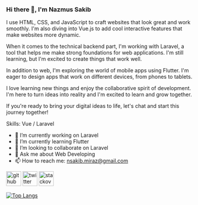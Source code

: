 ### Hi there 👋, I'm Nazmus Sakib
I use HTML, CSS, and JavaScript to craft websites that look great and work smoothly. I'm also diving into Vue.js to add cool interactive features that make websites more dynamic.

When it comes to the technical backend part, I'm working with Laravel, a tool that helps me make strong foundations for web applications. I'm still learning, but I'm excited to create things that work well.

In addition to web, I'm exploring the world of mobile apps using Flutter. I'm eager to design apps that work on different devices, from phones to tablets.

I love learning new things and enjoy the collaborative spirit of development. I'm here to turn ideas into reality and I'm excited to learn and grow together.

If you're ready to bring your digital ideas to life, let's chat and start this journey together!

Skills: Vue / Laravel 

- 🔭 I’m currently working on Laravel 
- 🌱 I’m currently learning Flutter 
- 👯 I’m looking to collaborate on Laravel 
- 💬 Ask me about Web Developing 
- 📫 How to reach me: nsakib.miraz@gmail.com 


[<img src='https://cdn.jsdelivr.net/npm/simple-icons@3.0.1/icons/github.svg' alt='github' height='40'>](https://github.com/saakiiib)  [<img src='https://cdn.jsdelivr.net/npm/simple-icons@3.0.1/icons/twitter.svg' alt='twitter' height='40'>](https://twitter.com/sakib_tt)  [<img src='https://cdn.jsdelivr.net/npm/simple-icons@3.0.1/icons/stackoverflow.svg' alt='stackoverflow' height='40'>](https://stackoverflow.com/users/users/22200108/saakiiib)  

[![Top Langs](https://github-readme-stats.vercel.app/api/top-langs/?username=saakiiib)](https://github.com/anuraghazra/github-readme-stats)

